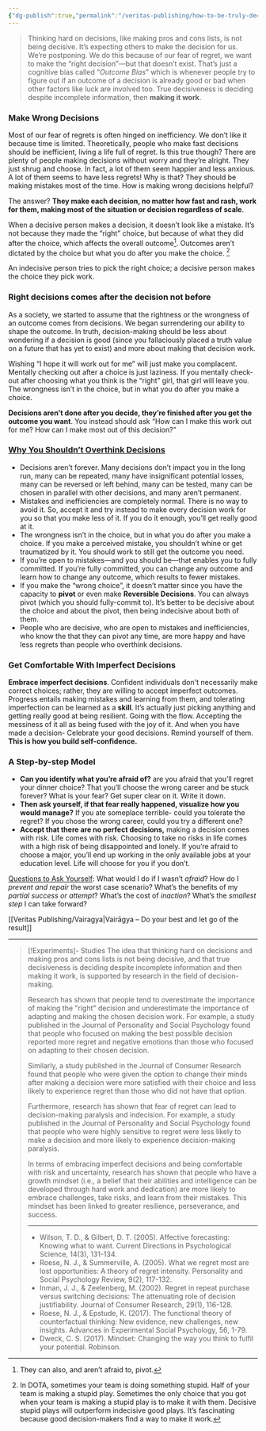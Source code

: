 ```yaml
---
{"dg-publish":true,"permalink":"/veritas-publishing/how-to-be-truly-decisive/"}
---
```


> Thinking hard on decisions, like making pros and cons lists, is not being decisive. It’s expecting others to make the decision for us. We’re postponing. We do this because of our fear of regret, we want to make the “right decision”—but that doesn’t exist. That’s just a cognitive bias called “*Outcome Bias*” which is whenever people try to figure out if an outcome of a decision is already good or bad when other factors like luck are involved too. True decisiveness is deciding despite incomplete information, then **making it work**. 

### Make Wrong Decisions
Most of our fear of regrets is often hinged on inefficiency. We don’t like it because time is limited. Theoretically, people who make fast decisions should be inefficient, living a life full of regret. Is this true though? There are plenty of people making decisions without worry and they’re alright. They just shrug and choose. In fact, a lot of them seem happier and less anxious. A lot of them seems to have less regrets! Why is that? They should be making mistakes most of the time. How is making wrong decisions helpful? 

The answer? **They make each decision, no matter how fast and rash, work for them, making most of the situation or decision regardless of scale**.  

When a decisive person makes a decision, it doesn’t look like a mistake. It’s not because they made the “right” choice, but because of what they did after the choice, which affects the overall outcome[^1]. Outcomes aren’t dictated by the choice but what you do after you make the choice. [^2]

An indecisive person tries to pick the right choice; a decisive person makes the choice they pick work.

### Right decisions comes after the decision not before
As a society, we started to assume that the rightness or the wrongness of an outcome comes from decisions. We began surrendering our ability to shape the outcome. In truth, decision-making should be less about wondering if a decision is good (since you fallaciously placed a truth value on a future that has yet to exist) and more about making that decision work.

Wishing “I hope it will work out for me” will just make you complacent. Mentally checking out after a choice is just laziness. If you mentally check-out after choosing what you think is the “right” girl, that girl will leave you. The wrongness isn’t in the choice, but in what you do after you make a choice.

**Decisions aren’t done after you decide, they’re finished after you get the outcome you want**. You instead should ask “How can I make this work out for me? How can I make most out of this decision?”

### <u>Why You Shouldn’t Overthink Decisions</u>
- Decisions aren’t forever. Many decisions don’t impact you in the long run, many can be repeated, many have insignificant potential losses, many can be reversed or left behind, many can be tested, many can be chosen in parallel with other decisions, and many aren’t permanent.
- Mistakes and inefficiencies are completely normal. There is no way to avoid it. So, accept it and try instead to make every decision work for you so that you make less of it. If you do it enough, you’ll get really good at it.
- The wrongness isn’t in the choice, but in what you do after you make a choice. If you make a perceived mistake, you shouldn’t whine or get traumatized by it. You should work to still get the outcome you need. 
- If you’re open to mistakes—and you should be—that enables you to fully committed. If you’re fully committed, you can change any outcome and learn how to change any outcome, which results to fewer mistakes. 
- If you make the “wrong choice”, it doesn’t matter since you have the capacity to **pivot** or even make **Reversible Decisions**. You can always pivot (which you should fully-commit to). It’s better to be decisive about the choice and about the pivot, then being indecisive about both of them. 
- People who are decisive, who are open to mistakes and inefficiencies, who know the that they can pivot any time, are more happy and have less regrets than people who overthink decisions.

### Get Comfortable With Imperfect Decisions
**Embrace imperfect decisions**. Confident individuals don't necessarily make correct choices; rather, they are willing to accept imperfect outcomes. Progress entails making mistakes and learning from them, and tolerating imperfection can be learned as a **skill**. It’s actually just picking anything and getting really good at being resilient. Going with the flow. Accepting the messiness of it all as being fused with the joy of it. And when you have made a decision- Celebrate your good decisions. Remind yourself of them. **This is how you build self-confidence.**

### A Step-by-step Model
-   **Can you identify what you’re afraid of?** are you afraid that you’ll regret your dinner choice? That you’ll choose the wrong career and be stuck forever? What is your fear? Get super clear on it. Write it down. 
-   **Then ask yourself, if that fear really happened, visualize how you would manage?** If you ate someplace terrible- could you tolerate the regret? If you chose the wrong career, could you try a different one?
-   **Accept that there are no perfect decisions,** making a decision comes with risk. Life comes with risk. Choosing to take no risks in life comes with a high risk of being disappointed and lonely. If you’re afraid to choose a major, you’ll end up working in the only available jobs at your education level. Life will choose for you if you don’t.

<u>Questions to Ask Yourself</u>: What would I do if I wasn’t *afraid*? How do I *prevent and repair* the worst case scenario? What’s the benefits of my *partial success or attempt*? What’s the cost of *inaction*? What’s the *smallest step* I can take forward? 

[[Veritas Publishing/Vairagya\|Vairāgya – Do your best and let go of the result]] 

___

> [!Experiments]- Studies
> The idea that thinking hard on decisions and making pros and cons lists is not being decisive, and that true decisiveness is deciding despite incomplete information and then making it work, is supported by research in the field of decision-making.
> 
> Research has shown that people tend to overestimate the importance of making the "right" decision and underestimate the importance of adapting and making the chosen decision work. For example, a study published in the Journal of Personality and Social Psychology found that people who focused on making the best possible decision reported more regret and negative emotions than those who focused on adapting to their chosen decision.
> 
> Similarly, a study published in the Journal of Consumer Research found that people who were given the option to change their minds after making a decision were more satisfied with their choice and less likely to experience regret than those who did not have that option.
> 
> Furthermore, research has shown that fear of regret can lead to decision-making paralysis and indecision. For example, a study published in the Journal of Personality and Social Psychology found that people who were highly sensitive to regret were less likely to make a decision and more likely to experience decision-making paralysis.
> 
> In terms of embracing imperfect decisions and being comfortable with risk and uncertainty, research has shown that people who have a growth mindset (i.e., a belief that their abilities and intelligence can be developed through hard work and dedication) are more likely to embrace challenges, take risks, and learn from their mistakes. This mindset has been linked to greater resilience, perseverance, and success.
> ___
> -   Wilson, T. D., & Gilbert, D. T. (2005). Affective forecasting: Knowing what to want. Current Directions in Psychological Science, 14(3), 131-134.
> -   Roese, N. J., & Summerville, A. (2005). What we regret most are lost opportunities: A theory of regret intensity. Personality and Social Psychology Review, 9(2), 117-132.
> -   Inman, J. J., & Zeelenberg, M. (2002). Regret in repeat purchase versus switching decisions: The attenuating role of decision justifiability. Journal of Consumer Research, 29(1), 116-128.
> -   Roese, N. J., & Epstude, K. (2017). The functional theory of counterfactual thinking: New evidence, new challenges, new insights. Advances in Experimental Social Psychology, 56, 1-79.
> -   Dweck, C. S. (2017). Mindset: Changing the way you think to fulfil your potential. Robinson.

[^1]: They can also, and aren’t afraid to, pivot.
[^2]: In DOTA, sometimes your team is doing something stupid. Half of your team is making a stupid play. Sometimes the only choice that you got when your team is making a stupid play is to make it with them. Decisive stupid plays will outperform indecisive good plays. It’s fascinating because good decision-makers find a way to make it work.
